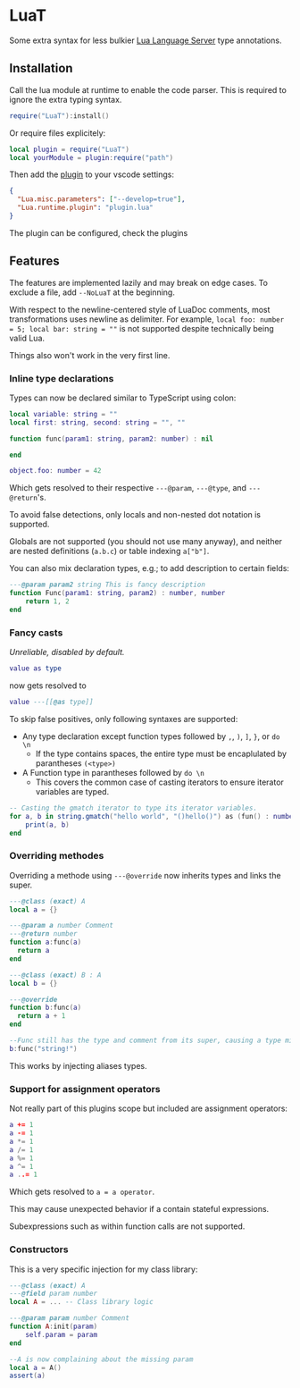 # LuaT

Some extra syntax for less bulkier
[Lua Language Server](https://github.com/LuaLS/lua-language-server) type
annotations.

## Installation

Call the lua module at runtime to enable the code parser. This is required to
ignore the extra typing syntax.

```lua
require("LuaT"):install()
```

Or require files explicitely:

```lua
local plugin = require("LuaT")
local yourModule = plugin:require("path")
```

Then add the [plugin](https://luals.github.io/wiki/plugins/) to your vscode
settings:

```json
{
  "Lua.misc.parameters": ["--develop=true"],
  "Lua.runtime.plugin": "plugin.lua"
}
```

The plugin can be configured, check the plugins

## Features

The features are implemented lazily and may break on edge cases. To exclude a
file, add `--NoLuaT` at the beginning.

With respect to the newline-centered style of LuaDoc comments, most
transformations uses newline as delimiter. For example,
`local foo: number = 5; local bar: string = ""` is not supported despite
technically being valid Lua.

Things also won't work in the very first line.

### Inline type declarations

Types can now be declared similar to TypeScript using colon:

```lua
local variable: string = ""
local first: string, second: string = "", ""

function func(param1: string, param2: number) : nil

end

object.foo: number = 42
```

Which gets resolved to their respective `---@param`, `---@type`, and
`---@return`'s.

To avoid false detections, only locals and non-nested dot notation is supported.

Globals are not supported (you should not use many anyway), and neither are
nested definitions (`a.b.c`) or table indexing `a["b"]`.

You can also mix declaration types, e.g.; to add description to certain fields:

```lua
---@param param2 string This is fancy description
function Func(param1: string, param2) : number, number
    return 1, 2
end
```

### Fancy casts

_Unreliable, disabled by default._

```lua
value as type
```

now gets resolved to

```lua
value ---[[@as type]]
```

To skip false positives, only following syntaxes are supported:

- Any type declaration except function types followed by `,`, `)`, `]`, `}`, or
  `do \n`
  - If the type contains spaces, the entire type must be encaplulated by
    parantheses `(<type>)`
- A Function type in parantheses followed by `do \n`
  - This covers the common case of casting iterators to ensure iterator
    variables are typed.

```lua
-- Casting the gmatch iterator to type its iterator variables.
for a, b in string.gmatch("hello world", "()hello()") as (fun() : number, number) do
    print(a, b)
end
```

### Overriding methodes

Overriding a methode using `---@override` now inherits types and links the
super.

```lua
---@class (exact) A
local a = {}

---@param a number Comment
---@return number
function a:func(a)
  return a
end

---@class (exact) B : A
local b = {}

---@override
function b:func(a)
  return a + 1
end

--Func still has the type and comment from its super, causing a type mismatch here
b:func("string!")
```

This works by injecting aliases types.

### Support for assignment operators

Not really part of this plugins scope but included are assignment operators:

```lua
a += 1
a -= 1
a *= 1
a /= 1
a %= 1
a ^= 1
a ..= 1
```

Which gets resolved to `a = a operator`.

This may cause unexpected behavior if a contain stateful expressions.

Subexpressions such as within function calls are not supported.

### Constructors

This is a very specific injection for my class library:

```lua
---@class (exact) A
---@field param number
local A = ... -- Class library logic

---@param param number Comment
function A:init(param)
    self.param = param
end

--A is now complaining about the missing param
local a = A()
assert(a)
```
